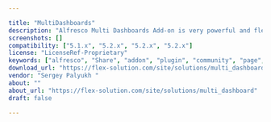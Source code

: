 ```yaml
---

title: "MultiDashboards"
description: "Alfresco Multi Dashboards Add-on is very powerful and flexible. It allows creating several dashboard pages for Alfresco sites, that allows to split and sort dashlets on different pages."
screenshots: []
compatibility: ["5.1.x", "5.2.x", "5.2.x", "5.2.x"]
license: "LicenseRef-Proprietary"
keywords: ["alfresco", "Share", "addon", "plugin", "community", "page", "multi-dashboards", "dashboards"]
download_url: "https://flex-solution.com/site/solutions/multi_dashboard"
vendor: "Sergey Palyukh ‌"
about: ""
about_url: "https://flex-solution.com/site/solutions/multi_dashboard"
draft: false

---
```

